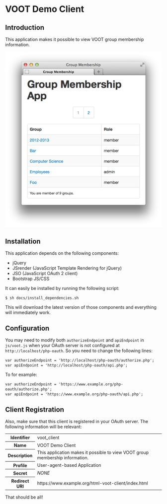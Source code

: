 # VOOT Demo Client

## Introduction

This application makes it possible to view VOOT group membership information.

![html-voot-client](https://github.com/fkooman/html-voot-client/raw/master/docs/html-voot-client-screenshot.png)

## Installation

This application depends on the following components:

* jQuery
* JSrender (JavaScript Template Rendering for jQuery)
* JSO (JavaScript OAuth 2 client)
* Bootstrap JS/CSS

It can easily be installed by running the following script:

    $ sh docs/install_dependencies.sh

This will download the latest version of those components and everything will
immediately work.

## Configuration

You may need to modify both `authorizeEndpoint` and `apiEndpoint` in 
`js/voot.js` when your OAuth server is not configured at 
`http://localhost/php-oauth`. So you need to change the following lines:

    var authorizeEndpoint = 'http://localhost/php-oauth/authorize.php';
    var apiEndpoint = 'http://localhost/php-oauth/api.php';

To for example:

    var authorizeEndpoint = 'https://www.example.org/php-oauth/authorize.php';
    var apiEndpoint = 'https://www.example.org/php-oauth/api.php';

## Client Registration
Also, make sure that this client is registered in your OAuth server. The following
information will be relevant:

<table>
  <tr>
    <th>Identifier</th><td>voot_client</td>
  </tr>
  <tr>
    <th>Name</th><td>VOOT Demo Client</td>
  </tr>
  <tr>
    <th>Description</th><td>This application makes it possible to view VOOT group membership information.</td>
  </tr>
  <tr>
    <th>Profile</th><td>User-agent-based Application</td>
  </tr>
  <tr>
    <th>Secret</th><td><em>NONE</em></td>
  </tr>
  <tr>
    <th>Redirect URI</th><td>https://www.example.org/html-voot-client/index.html</td>
  </tr>
</table>

That should be all!
